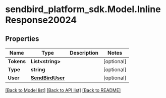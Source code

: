 
# sendbird_platform_sdk.Model.InlineResponse20024

## Properties

Name | Type | Description | Notes
------------ | ------------- | ------------- | -------------
**Tokens** | **List&lt;string&gt;** |  | [optional] 
**Type** | **string** |  | [optional] 
**User** | [**SendBirdUser**](SendBirdUser.md) |  | [optional] 

[[Back to Model list]](../README.md#documentation-for-models)
[[Back to API list]](../README.md#documentation-for-api-endpoints)
[[Back to README]](../README.md)

